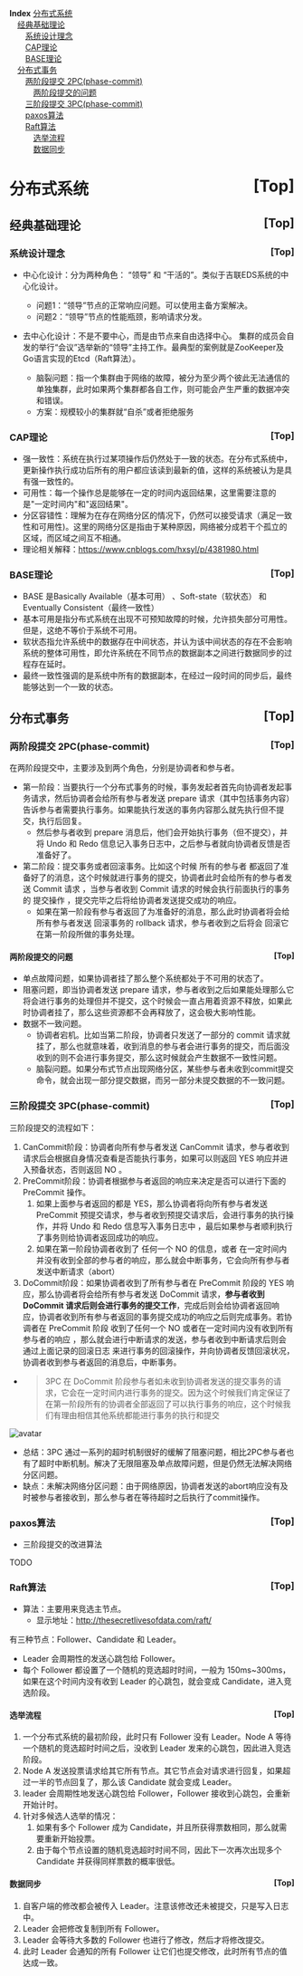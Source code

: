 <a name="index">**Index**</a>
<a href="#0">分布式系统</a>  
&emsp;<a href="#1">经典基础理论</a>  
&emsp;&emsp;<a href="#2">系统设计理念</a>  
&emsp;&emsp;<a href="#3">CAP理论</a>  
&emsp;&emsp;<a href="#4">BASE理论</a>  
&emsp;<a href="#5">分布式事务</a>  
&emsp;&emsp;<a href="#6">两阶段提交 2PC(phase-commit)</a>  
&emsp;&emsp;&emsp;<a href="#7">两阶段提交的问题</a>  
&emsp;&emsp;<a href="#8">三阶段提交 3PC(phase-commit)</a>  
&emsp;&emsp;<a href="#9">paxos算法</a>  
&emsp;&emsp;<a href="#10">Raft算法</a>  
&emsp;&emsp;&emsp;<a href="#11">选举流程</a>  
&emsp;&emsp;&emsp;<a href="#12">数据同步</a>  
# <a name="0">分布式系统</a><a style="float:right;text-decoration:none;" href="#index">[Top]</a>
## <a name="1">经典基础理论</a><a style="float:right;text-decoration:none;" href="#index">[Top]</a>
### <a name="2">系统设计理念</a><a style="float:right;text-decoration:none;" href="#index">[Top]</a>
- 中心化设计：分为两种角色： “领导” 和 “干活的”。类似于吉联EDS系统的中心化设计。
  - 问题1：“领导”节点的正常响应问题。可以使用主备方案解决。
  - 问题2：“领导”节点的性能瓶颈，影响请求分发。
  
- 去中心化设计：不是不要中心，而是由节点来自由选择中心。 集群的成员会自发的举行“会议”选举新的“领导”主持工作。最典型的案例就是ZooKeeper及Go语言实现的Etcd（Raft算法）。
  - 脑裂问题：指一个集群由于网络的故障，被分为至少两个彼此无法通信的单独集群，此时如果两个集群都各自工作，则可能会产生严重的数据冲突和错误。
  - 方案：规模较小的集群就“自杀”或者拒绝服务
  
### <a name="3">CAP理论</a><a style="float:right;text-decoration:none;" href="#index">[Top]</a>
- 强一致性：系统在执行过某项操作后仍然处于一致的状态。在分布式系统中，更新操作执行成功后所有的用户都应该读到最新的值，这样的系统被认为是具有强一致性的。
- 可用性：每一个操作总是能够在一定的时间内返回结果，这里需要注意的是"一定时间内"和"返回结果"。
- 分区容错性：理解为在存在网络分区的情况下，仍然可以接受请求（满足一致性和可用性)。这里的网络分区是指由于某种原因，网络被分成若干个孤立的区域，而区域之间互不相通。
- 理论相关解释：https://www.cnblogs.com/hxsyl/p/4381980.html

### <a name="4">BASE理论</a><a style="float:right;text-decoration:none;" href="#index">[Top]</a>
-  BASE 是Basically Available（基本可用） 、Soft-state（软状态） 和 Eventually Consistent（最终一致性）
- 基本可用是指分布式系统在出现不可预知故障的时候，允许损失部分可用性。但是，这绝不等价于系统不可用。
- 软状态指允许系统中的数据存在中间状态，并认为该中间状态的存在不会影响系统的整体可用性，即允许系统在不同节点的数据副本之间进行数据同步的过程存在延时。
- 最终一致性强调的是系统中所有的数据副本，在经过一段时间的同步后，最终能够达到一个一致的状态。

## <a name="5">分布式事务</a><a style="float:right;text-decoration:none;" href="#index">[Top]</a>
### <a name="6">两阶段提交 2PC(phase-commit)</a><a style="float:right;text-decoration:none;" href="#index">[Top]</a>
在两阶段提交中，主要涉及到两个角色，分别是协调者和参与者。
- 第一阶段：当要执行一个分布式事务的时候，事务发起者首先向协调者发起事务请求，然后协调者会给所有参与者发送 prepare 请求（其中包括事务内容）告诉参与者需要执行事务。如果能执行发送的事务内容那么就先执行但不提交，执行后回复。
  - 然后参与者收到 prepare 消息后，他们会开始执行事务（但不提交），并将 Undo 和 Redo 信息记入事务日志中，之后参与者就向协调者反馈是否准备好了。
- 第二阶段：提交事务或者回滚事务。比如这个时候 所有的参与者 都返回了准备好了的消息，这个时候就进行事务的提交，协调者此时会给所有的参与者发送 Commit 请求 ，当参与者收到 Commit 请求的时候会执行前面执行的事务的 提交操作 ，提交完毕之后将给协调者发送提交成功的响应。
  - 如果在第一阶段有参与者返回了为准备好的消息，那么此时协调者将会给所有参与者发送 回滚事务的 rollback 请求，参与者收到之后将会 回滚它在第一阶段所做的事务处理。
  
#### <a name="7">两阶段提交的问题</a><a style="float:right;text-decoration:none;" href="#index">[Top]</a>
- 单点故障问题，如果协调者挂了那么整个系统都处于不可用的状态了。
- 阻塞问题，即当协调者发送 prepare 请求，参与者收到之后如果能处理那么它将会进行事务的处理但并不提交，这个时候会一直占用着资源不释放，如果此时协调者挂了，那么这些资源都不会再释放了，这会极大影响性能。
- 数据不一致问题。
  - 协调者宕机。比如当第二阶段，协调者只发送了一部分的 commit 请求就挂了，那么也就意味着，收到消息的参与者会进行事务的提交，而后面没收到的则不会进行事务提交，那么这时候就会产生数据不一致性问题。
  - 脑裂问题。如果分布式节点出现网络分区，某些参与者未收到commit提交命令，就会出现一部分提交数据，而另一部分未提交数据的不一致问题。

### <a name="8">三阶段提交 3PC(phase-commit)</a><a style="float:right;text-decoration:none;" href="#index">[Top]</a>
三阶段提交的流程如下：
1. CanCommit阶段：协调者向所有参与者发送 CanCommit 请求，参与者收到请求后会根据自身情况查看是否能执行事务，如果可以则返回 YES 响应并进入预备状态，否则返回 NO 。
2. PreCommit阶段：协调者根据参与者返回的响应来决定是否可以进行下面的 PreCommit 操作。
   1. 如果上面参与者返回的都是 YES，那么协调者将向所有参与者发送 PreCommit 预提交请求，参与者收到预提交请求后，会进行事务的执行操作，并将 Undo 和 Redo 信息写入事务日志中 ，最后如果参与者顺利执行了事务则给协调者返回成功的响应。
   2. 如果在第一阶段协调者收到了 任何一个 NO 的信息，或者 在一定时间内 并没有收到全部的参与者的响应，那么就会中断事务，它会向所有参与者发送中断请求（abort）
3. DoCommit阶段：如果协调者收到了所有参与者在 PreCommit 阶段的 YES 响应，那么协调者将会给所有参与者发送 DoCommit 请求，**参与者收到 DoCommit 请求后则会进行事务的提交工作**，完成后则会给协调者返回响应，协调者收到所有参与者返回的事务提交成功的响应之后则完成事务。若协调者在 PreCommit 阶段 收到了任何一个 NO 或者在一定时间内没有收到所有参与者的响应 ，那么就会进行中断请求的发送，参与者收到中断请求后则会 通过上面记录的回滚日志 来进行事务的回滚操作，并向协调者反馈回滚状况，协调者收到参与者返回的消息后，中断事务。
  - > 3PC 在 DoCommit 阶段参与者如未收到协调者发送的提交事务的请求，它会在一定时间内进行事务的提交。因为这个时候我们肯定保证了在第一阶段所有的协调者全部返回了可以执行事务的响应，这个时候我们有理由相信其他系统都能进行事务的执行和提交
  
![avatar](https://github.com/rbmonster/learning-note/blob/master/src/main/java/com/learning/basic/picture/3PC.jpg)

- 总结：3PC 通过一系列的超时机制很好的缓解了阻塞问题，相比2PC参与者也有了超时中断机制。解决了无限阻塞及单点故障问题，但是仍然无法解决网络分区问题。
- 缺点：未解决网络分区问题：由于网络原因，协调者发送的abort响应没有及时被参与者接收到，那么参与者在等待超时之后执行了commit操作。
  
### <a name="9">paxos算法</a><a style="float:right;text-decoration:none;" href="#index">[Top]</a>
- 三阶段提交的改进算法

TODO

### <a name="10">Raft算法</a><a style="float:right;text-decoration:none;" href="#index">[Top]</a>
- 算法：主要用来竞选主节点。
   - 显示地址：http://thesecretlivesofdata.com/raft/

有三种节点：Follower、Candidate 和 Leader。
- Leader 会周期性的发送心跳包给 Follower。
- 每个 Follower 都设置了一个随机的竞选超时时间，一般为 150ms~300ms，如果在这个时间内没有收到 Leader 的心跳包，就会变成 Candidate，进入竞选阶段。

#### <a name="11">选举流程</a><a style="float:right;text-decoration:none;" href="#index">[Top]</a>
1. 一个分布式系统的最初阶段，此时只有 Follower 没有 Leader。Node A 等待一个随机的竞选超时时间之后，没收到 Leader 发来的心跳包，因此进入竞选阶段。
2. Node A 发送投票请求给其它所有节点。其它节点会对请求进行回复，如果超过一半的节点回复了，那么该 Candidate 就会变成 Leader。
3. leader 会周期性地发送心跳包给 Follower，Follower 接收到心跳包，会重新开始计时。
4. 针对多候选人选举的情况：
   1. 如果有多个 Follower 成为 Candidate，并且所获得票数相同，那么就需要重新开始投票。
   2. 由于每个节点设置的随机竞选超时时间不同，因此下一次再次出现多个 Candidate 并获得同样票数的概率很低。
   
#### <a name="12">数据同步</a><a style="float:right;text-decoration:none;" href="#index">[Top]</a>
1. 自客户端的修改都会被传入 Leader。注意该修改还未被提交，只是写入日志中。
2. Leader 会把修改复制到所有 Follower。
3. Leader 会等待大多数的 Follower 也进行了修改，然后才将修改提交。
4. 此时 Leader 会通知的所有 Follower 让它们也提交修改，此时所有节点的值达成一致。

